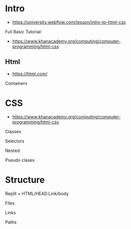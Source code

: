 # Intro

* https://university.webflow.com/lesson/intro-to-html-css

Full Basic Tutorial:
* https://www.khanacademy.org/computing/computer-programming/html-css

## Html 

* https://html.com/
 
Containers

# CSS

* https://www.khanacademy.org/computing/computer-programming/html-css

Classes

Selectors

Nested

Pseudo clases

# Structure

Replit + HTML/HEAD.Link/body

Files

Links

Paths
